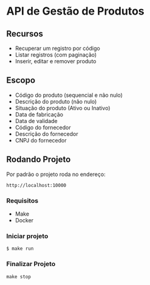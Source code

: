# API de Gestão de Produtos

## Recursos

- Recuperar um registro por código
- Listar registros (com paginação)
- Inserir, editar e remover produto

## Escopo

- Código do produto (sequencial e não nulo)
- Descrição do produto (não nulo)
- Situação do produto (Ativo ou Inativo)
- Data de fabricação
- Data de validade
- Código do fornecedor
- Descrição do fornecedor
- CNPJ do fornecedor

## Rodando Projeto

Por padrão o projeto roda no endereço:

```
http://localhost:10000
```

### Requisitos
- Make
- Docker

### Iniciar projeto

```shell
$ make run
```

### Finalizar Projeto

```shell
make stop
```
